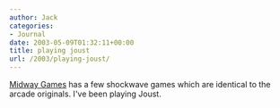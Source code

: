 ```yaml
---
author: Jack
categories:
- Journal
date: 2003-05-09T01:32:11+00:00
title: playing joust
url: /2003/playing-joust/
---
```


[Midway Games][1] has a few shockwave games which are identical to the arcade originals. I've been playing Joust.

 [1]: http://www.midway.com/